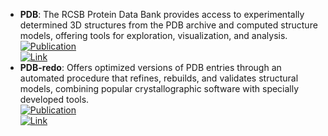 - **PDB**: The RCSB Protein Data Bank provides access to experimentally determined 3D structures from the PDB archive and computed structure models, offering tools for exploration, visualization, and analysis.  
	[![Publication](https://img.shields.io/badge/Publication-Citations:29117-blue?style=for-the-badge&logo=bookstack)](https://doi.org/10.1093/nar/28.1.235)  
	[![Link](https://img.shields.io/badge/Link-online-brightgreen?style=for-the-badge&logo=cachet&logoColor=65FF8F)](https://www.rcsb.org/)  
- **PDB-redo**: Offers optimized versions of PDB entries through an automated procedure that refines, rebuilds, and validates structural models, combining popular crystallographic software with specially developed tools.  
	[![Publication](https://img.shields.io/badge/Publication-Citations:188-blue?style=for-the-badge&logo=bookstack)](https://doi.org/10.1107/s0907444911054515)  
	[![Link](https://img.shields.io/badge/Link-online-brightgreen?style=for-the-badge&logo=cachet&logoColor=65FF8F)](https://pdb-redo.eu/)  
